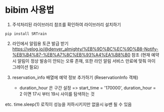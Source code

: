 # bibim 사용법
1. 주석처리된 라이브러리 참조를 확인하여 라이브러리 설치하기
```shell
pip install SRTrain
```
2. 라인에서 알림용 토큰 발급 받기 <br>
https://velog.io/@denver_almighty/%EB%9D%BC%EC%9D%B8-Notify-%EB%B4%87-%EB%A7%8C%EB%93%A4%EA%B8%B0 참조
(현재 예약시 알림이 정상 발송이 안되는 오류 존재, 또한 라인 알림 서비스 만료에 맞춰 마이그레이션 필요)

3. reservation_info 배열에 예약 정보 추가하기 (ReservationInfo 객체)
   - duration_hour 은 구간 설정 => start_time = '170000', duration_hour = 2 이면 17시 부터 19시 사이를 탐색하는 것

etc.
  time.sleep(1) 로직이 성능을 저하시키지만 없을시 ip밴 될 수 있음
